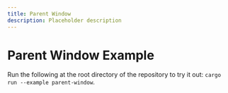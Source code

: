 ```yaml
---
title: Parent Window
description: Placeholder description
---
```


# Parent Window Example

Run the following at the root directory of the repository to try it out: `cargo run --example parent-window`.
